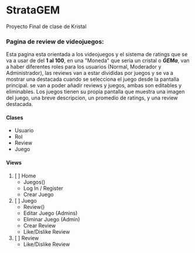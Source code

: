 # StrataGEM
Proyecto Final de clase de Kristal
### Pagina de review de videojuegos:
Esta pagina esta orientada a los videojuegos y el sistema de ratings 
que se va a usar de del **1 al 100**, en una "Moneda" que seria un cristal o ***GEMa***, 
van a haber diferentes roles para los usuarios (Normal, Moderador y Administrador), 
las reviews van a estar divididas por juegos y se va a mostrar una destacada cuando se 
selecciona el juego desde la pantalla principal. se van a poder añadir reviews y juegos, ambas 
son editables y eliminables. Los juegos tienen su propia pantalla que muestra una imagen del juego,
una breve descripcion, un promedio de ratings, y una review destacada.

#### Clases
- Usuario
- Rol
- Review
- Juego

#### Views
   1. [ ] Home
      - Juegos()
      - Log In / Register
      - Crear Juego
   2. [ ] Juego
      - Review()
      - Editar Juego (Admins)
      - Eliminar Juego (Admin)
      - Crear Review
      - Like/Dislike Review
   3. [ ] Review
      - Like/Dislike Review
